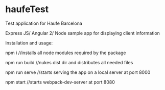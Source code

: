 # haufeTest
Test application for Haufe Barcelona

Express JS/ Angular 2/ Node sample app for displaying client information

Installation and usage:

npm i //installs all node modules required by the package

npm run build //nukes dist dir and distributes all needed files

npm run serve //starts serving the app on a local server at port 8000

npm start //starts webpack-dev-server at port 8080
